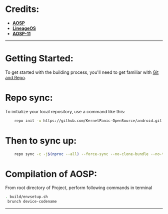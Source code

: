 Credits:
=======
 * [**AOSP**](https://android.googlesource.com)
 * [**LineageOS**](https://github.com/LineageOS)
 * [**AOSP-11**](https://github.com/AOSP-11)
----------------------------------------------------------------------------

Getting Started:
==============

To get started with the building process, you'll need to get familiar with [Git and Repo](http://source.android.com/source/using-repo.html).

Repo sync:
===============

To initialize your local repository, use a command like this:

```bash
    repo init -u https://github.com/KernelPanic-OpenSource/android.git -b 11
```

Then to sync up:
================

```bash
    repo sync -c -j$(nproc --all) --force-sync --no-clone-bundle --no-tags
```
Compilation of AOSP:
====================

From root directory of Project, perform following commands in terminal


```bash
. build/envsetup.sh
 brunch device-codename
```
-----------------------------------------------------------------------------
